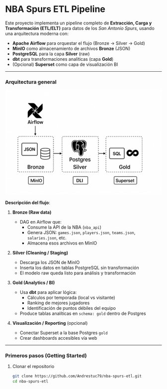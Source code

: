 # NBA Spurs ETL Pipeline

Este proyecto implementa un pipeline completo de **Extracción, Carga y Transformación (ETL/ELT)** para datos de los *San Antonio Spurs*, usando una arquitectura moderna con:

- **Apache Airflow** para orquestar el flujo (Bronze → Silver → Gold)  
- **MinIO** como almacenamiento de archivos **Bronze** (JSON)  
- **PostgreSQL** para la capa **Silver** (raw)  
- **dbt** para transformaciones analíticas (capa **Gold**)  
- (Opcional) **Superset** como capa de visualización BI

---

###  Arquitectura general


![alt text](image.png)


**Descripción del flujo**:

1. **Bronze (Raw data)**  
   - DAG en Airflow que:
     - Consume la API de la NBA (`nba_api`)  
     - Genera JSON: `games.json`, `players.json`, `teams.json`, `salaries.json`, etc.  
     - Almacena esos archivos en MinIO

2. **Silver (Cleaning / Staging)**  
   - Descarga los JSON de MinIO  
   - Inserta los datos en tablas PostgreSQL sin transformación  
   - El modelo raw queda listo para análisis y transformación

3. **Gold (Analytics / BI)**  
   - Usa **dbt** para aplicar lógica:
     - Cálculos por temporada (local vs visitante)  
     - Ranking de mejores jugadores  
     - Identificación de puntos débiles del equipo  
   - Produce tablas analíticas en `schema: gold` dentro de Postgres

4. **Visualización / Reporting** (opcional)  
   - Conectar Superset a la base Postgres `gold`  
   - Crear dashboards accesibles vía web

---

###  Primeros pasos (Getting Started)

1. Clonar el repositorio  
   ```bash
   git clone https://github.com/Andrestuc79/nba-spurs-etl.git
   cd nba-spurs-etl

